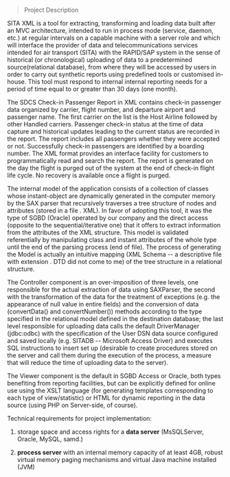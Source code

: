 > Project Description

SITA XML is a tool for extracting, transforming and loading data built
after an MVC architecture, intended to run in process mode (service,
daemon, etc.) at regular intervals on a capable machine with a server
role and which will interface the provider of data and
telecommunications services intended for air transport (SITA) with the
RAPID/SAP system in the sense of historical (or chronological) uploading
of data to a predetermined source(relational database), from where they
will be accessed by users in order to carry out synthetic reports using
predefined tools or customised in-house. This tool must respond to
internal internal reporting needs for a period of time equal to or
greater than 30 days (one month).

The SDCS Check-in Passenger Report in XML contains check-in passenger
data organized by carrier, flight number, and departure airport and
passenger name. The first carrier on the list is the Host Airline
followed by other Handled carriers. Passenger check-in status at the time of data capture and historical
updates leading to the current status are recorded in the report. The
report includes all passengers whether they were accepted or not.
Successfully check-in passengers are identified by a boarding number.
The XML format provides an interface facility for customers to
programmatically read and search the report.
The report is generated on the day the flight is purged out of the
system at the end of check-in flight life cycle. No recovery is
available once a flight is purged.

The internal model of the application consists of a collection of
classes whose instant-object are dynamically generated in the computer
memory by the SAX parser that recursively traverses a tree structure of
nodes and attributes (stored in a file . XML). In favor of adopting this
tool, it was the type of SGBD (Oracle) operated by our company and the
direct access (opposite to the sequential/iterative one) that it offers
to extract information from the attributes of the XML structure. This
model is validated referentially by manipulating class and instant
attributes of the whole type until the end of the parsing process (end
of file). The process of generating the Model is actually an intuitive
mapping (XML Schema -- a descriptive file with extension . DTD did not
come to me) of the tree structure in a relational structure.

The Controller component is an over-imposition of three levels, one
responsible for the actual extraction of data using SAXParser, the
second with the transformation of the data for the treatment of
exceptions (e.g. the appearance of null value in entire fields) and the
conversion of data (convertData() and convertNumber()) methods according
to the type specified in the relational model defined in the destination
database; the last level responsible for uploading data calls the
default DriverManager (jdbc:odbc) with the specification of the User DSN
data source configured and saved locally (e.g. SITADB -- Microsoft
Access Driver) and executes SQL instructions to insert set up (desirable
to create procedures stored on the server and call them during the
execution of the process, a measure that will reduce the time of
uploading data to the server).

The Viewer component is the default in SGBD Access or Oracle, both types
benefiting from reporting facilities, but can be explicitly defined for
online use using the XSLT language (for generating templates
corresponding to each type of view/statistic) or HTML for dynamic
reporting in the data source (using PHP on Server-side, of course).

Technical requirements for project implementation:

1.  storage space and access rights for a **data server** (MsSQLServer,
    Oracle, MySQL, samd.)

2.  **process server** with an internal memory capacity of at least 4GB,
    robust virtual memory paging mechanisms and virtual Java machine
    installed (JVM)
